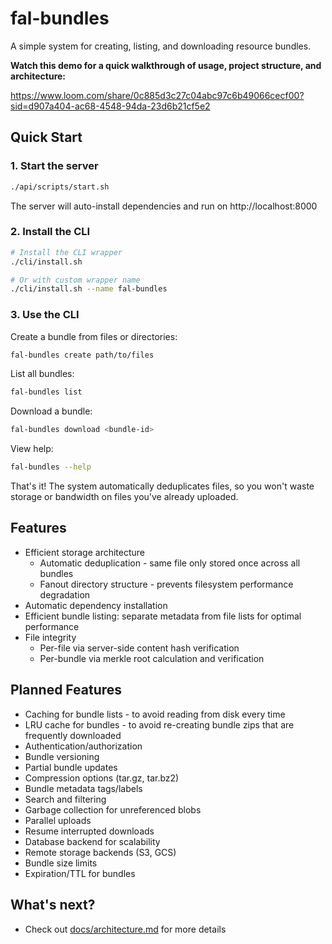 # fal-bundles

A simple system for creating, listing, and downloading resource bundles.

**Watch this demo for a quick walkthrough of usage, project structure, and architecture:**

https://www.loom.com/share/0c885d3c27c04abc97c6b49066cecf00?sid=d907a404-ac68-4548-94da-23d6b21cf5e2

## Quick Start


### 1. Start the server

```bash
./api/scripts/start.sh
```

The server will auto-install dependencies and run on http://localhost:8000

### 2. Install the CLI

```bash
# Install the CLI wrapper
./cli/install.sh

# Or with custom wrapper name
./cli/install.sh --name fal-bundles
```

### 3. Use the CLI

Create a bundle from files or directories:
```bash
fal-bundles create path/to/files
```

List all bundles:
```bash
fal-bundles list
```

Download a bundle:
```bash
fal-bundles download <bundle-id>
```

View help:
```bash
fal-bundles --help
```

That's it! The system automatically deduplicates files, so you won't waste storage or bandwidth on files you've already uploaded.

## Features

- Efficient storage architecture
  - Automatic deduplication - same file only stored once across all bundles
  - Fanout directory structure - prevents filesystem performance degradation
- Automatic dependency installation
- Efficient bundle listing: separate metadata from file lists for optimal performance
- File integrity
  - Per-file via server-side content hash verification
  - Per-bundle via merkle root calculation and verification

## Planned Features

- Caching for bundle lists - to avoid reading from disk every time
- LRU cache for bundles - to avoid re-creating bundle zips that are frequently downloaded
- Authentication/authorization
- Bundle versioning
- Partial bundle updates
- Compression options (tar.gz, tar.bz2)
- Bundle metadata tags/labels
- Search and filtering
- Garbage collection for unreferenced blobs
- Parallel uploads
- Resume interrupted downloads
- Database backend for scalability
- Remote storage backends (S3, GCS)
- Bundle size limits
- Expiration/TTL for bundles


## What's next?

- Check out [docs/architecture.md](./docs/architecture.md) for more details